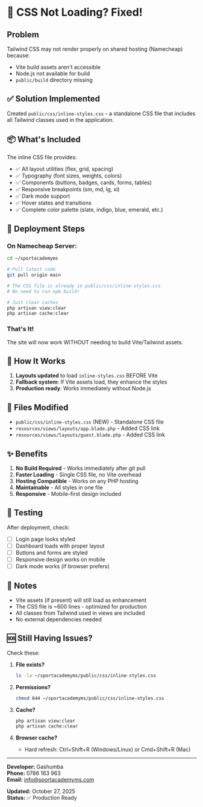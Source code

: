 # 🎨 CSS Not Loading? Fixed!

## Problem

Tailwind CSS may not render properly on shared hosting (Namecheap) because:
- Vite build assets aren't accessible
- Node.js not available for build
- `public/build` directory missing

## ✅ Solution Implemented

Created `public/css/inline-styles.css` - a standalone CSS file that includes all Tailwind classes used in the application.

## 📦 What's Included

The inline CSS file provides:
- ✅ All layout utilities (flex, grid, spacing)
- ✅ Typography (font sizes, weights, colors)
- ✅ Components (buttons, badges, cards, forms, tables)
- ✅ Responsive breakpoints (sm, md, lg, xl)
- ✅ Dark mode support
- ✅ Hover states and transitions
- ✅ Complete color palette (slate, indigo, blue, emerald, etc.)

## 🚀 Deployment Steps

### On Namecheap Server:

```bash
cd ~/sportacademyms

# Pull latest code
git pull origin main

# The CSS file is already in public/css/inline-styles.css
# No need to run npm build!

# Just clear caches
php artisan view:clear
php artisan cache:clear
```

### That's It!

The site will now work WITHOUT needing to build Vite/Tailwind assets.

## 🔄 How It Works

1. **Layouts updated** to load `inline-styles.css` BEFORE Vite
2. **Fallback system**: If Vite assets load, they enhance the styles
3. **Production ready**: Works immediately without Node.js

## 📁 Files Modified

- `public/css/inline-styles.css` (NEW) - Standalone CSS file
- `resources/views/layouts/app.blade.php` - Added CSS link
- `resources/views/layouts/guest.blade.php` - Added CSS link

## ✨ Benefits

1. **No Build Required** - Works immediately after git pull
2. **Faster Loading** - Single CSS file, no Vite overhead
3. **Hosting Compatible** - Works on any PHP hosting
4. **Maintainable** - All styles in one file
5. **Responsive** - Mobile-first design included

## 🧪 Testing

After deployment, check:
- [ ] Login page looks styled
- [ ] Dashboard loads with proper layout
- [ ] Buttons and forms are styled
- [ ] Responsive design works on mobile
- [ ] Dark mode works (if browser prefers)

## 📝 Notes

- Vite assets (if present) will still load as enhancement
- The CSS file is ~600 lines - optimized for production
- All classes from Tailwind used in views are included
- No external dependencies needed

## 🆘 Still Having Issues?

Check these:

1. **File exists?**
   ```bash
   ls -la ~/sportacademyms/public/css/inline-styles.css
   ```

2. **Permissions?**
   ```bash
   chmod 644 ~/sportacademyms/public/css/inline-styles.css
   ```

3. **Cache?**
   ```bash
   php artisan view:clear
   php artisan cache:clear
   ```

4. **Browser cache?**
   - Hard refresh: Ctrl+Shift+R (Windows/Linux) or Cmd+Shift+R (Mac)

---

**Developer:** Gashumba  
**Phone:** 0786 163 963  
**Email:** info@sportacademyms.com

**Updated:** October 27, 2025  
**Status:** ✅ Production Ready
